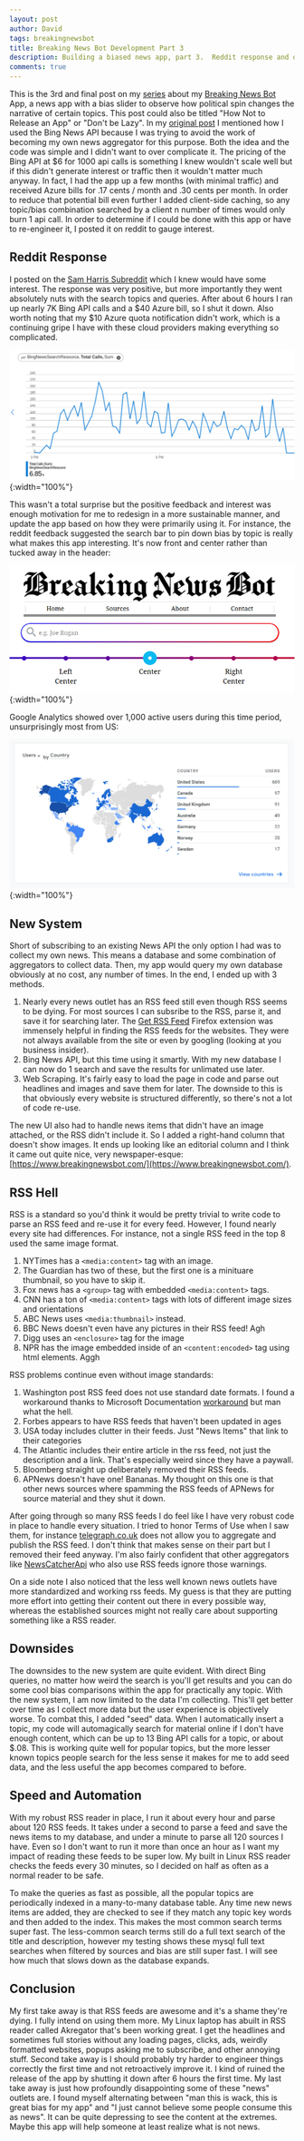 ```yaml
---
layout: post
author: David
tags: breakingnewsbot
title: Breaking News Bot Development Part 3
description: Building a biased news app, part 3.  Reddit response and optimizations.
comments: true
---
```


This is the 3rd and final post on my [series](https://www.davidmbaker.dev/tags#tag-breakingnewsbot) about my [Breaking News Bot](https://www.breakingnewsbot.com) App, a news app with a bias slider to observe how political spin changes the narrative of certain topics. This post could also be titled "How Not to Release an App" or "Don't be Lazy". In my [original post](https://www.davidmbaker.dev/2021/11/20/Lets-Create-A-Biased-News-App.html) I mentioned how I used the Bing News API because I was trying to avoid the work of becoming my own news aggregator for this purpose. Both the idea and the code was simple and I didn't want to over complicate it. The pricing of the Bing API at $6 for 1000 api calls is something I knew wouldn't scale well but if this didn't generate interest or traffic then it wouldn't matter much anyway. In fact, I had the app up a few months (with minimal traffic) and received Azure bills for .17 cents / month and .30 cents per month. In order to reduce that potential bill even further I added client-side caching, so any topic/bias combination searched by a client n number of times would only burn 1 api call. In order to determine if I could be done with this app or have to re-engineer it, I posted it on reddit to gauge interest.

## Reddit Response
I posted on the [Sam Harris Subreddit](https://www.reddit.com/r/samharris/comments/sjk3lj/inspired_by_sam_i_made_a_news_page_that_displays/) which I knew would have some interest. The response was very positive, but more importantly they went absolutely nuts with the search topics and queries. After about 6 hours I ran up nearly 7K Bing API calls and a $40 Azure bill, so I shut it down.  Also worth noting that my $10 Azure quota notification didn't work, which is a continuing gripe I have with these cloud providers making everything so complicated.

![Bing API](/assets/images/posts/BingAPI.png "Bing API"){:width="100%"}

This wasn't a total surprise but the positive feedback and interest was enough motivation for me to redesign in a more sustainable manner, and update the app based on how they were primarily using it. For instance, the reddit feedback suggested the search bar to pin down bias by topic is really what makes this app interesting. It's now front and center rather than tucked away in the header:

![Search Bar](/assets/images/posts/NewsBotSearch.png "Search Bar"){:width="100%"}

Google Analytics showed over 1,000 active users during this time period, unsurprisingly most from US:

![Analytics](/assets/images/posts/NewsAnalytics.png "Analytics"){:width="100%"}

## New System

Short of subscribing to an existing News API the only option I had was to collect my own news. This means a database and some combination of aggregators to collect data. Then, my app would query my own database obviously at no cost, any number of times. In the end, I ended up with 3 methods. 
1. Nearly every news outlet has an RSS feed still even though RSS seems to be dying. For most sources I can subsribe to the RSS, parse it, and save it for searching later. The [Get RSS Feed](https://github.com/shevabam/get-rss-feed-url-extension) Firefox extension was immensely helpful in finding the RSS feeds for the websites. They were not always available from the site or even by googling (looking at you business insider).
2. Bing News API, but this time using it smartly. With my new database I can now do 1 search and save the results for unlimated use later.
2. Web Scraping. It's fairly easy to load the page in code and parse out headlines and images and save them for later.  The downside to this is that obviously every website is structured differently, so there's not a lot of code re-use.

The new UI also had to handle news items that didn't have an image attached, or the RSS didn't include it. So I added a right-hand column that doesn't show images.  It ends up looking like an editorial column and I think it came out quite nice, very newspaper-esque: [https://www.breakingnewsbot.com/](https://www.breakingnewsbot.com/).

## RSS Hell
RSS is a standard so you'd think it would be pretty trivial to write code to parse an RSS feed and re-use it for every feed.  However, I found nearly every site had differences. For instance, not a single RSS feed in the top 8 used the same image format.
1. NYTimes has a `<media:content>` tag with an image.
2. The Guardian has two of these, but the first one is a minituare thumbnail, so you have to skip it.
3. Fox news has a `<group>` tag with embedded `<media:content>` tags.
4. CNN has a ton of `<media:content>` tags with lots of different image sizes and orientations
5. ABC News uses `<media:thumbnail>` instead.
6. BBC News doesn't even have any pictures in their RSS feed! Agh
7. Digg uses an `<enclosure>` tag for the image
8. NPR has the image embedded inside of an `<content:encoded>` tag using html elements.  Aggh

RSS problems continue even without image standards:
1. Washington post RSS feed does not use standard date formats. I found a workaround thanks to Microsoft Documentation [workaround](https://docs.microsoft.com/en-US/troubleshoot/developer/dotnet/framework/general/rss20feedformatter-throw-exception) but man what the hell.
2. Forbes appears to have RSS feeds that haven't been updated in ages
3. USA today includes clutter in their feeds.  Just "News Items" that link to their categories
4. The Atlantic includes their entire article in the rss feed, not just the description and a link.  That's especially weird since they have a paywall.
5. Bloomberg straight up deliberately removed their RSS feeds.
6. APNews doesn't have one! Bananas. My thought on this one is that other news sources where spamming the RSS feeds of APNews for source material and they shut it down.

After going through so many RSS feeds I do feel like I have very robust code in place to handle every situation. I tried to honor Terms of Use when I saw them, for instance [telegraph.co.uk](https://www.telegraph.co.uk) does not allow you to aggregate and publish the RSS feed.  I don't think that makes sense on their part but I removed their feed anyway.  I'm also fairly confident that other aggregators like [NewsCatcherApi](https://newscatcherapi.com/) who also use RSS feeds ignore those warnings.

On a side note I also noticed that the less well known news outlets have more standardized and working rss feeds. My guess is that they are putting more effort into getting their content out there in every possible way, whereas the established sources might not really care about supporting something like a RSS reader.

## Downsides
The downsides to the new system are quite evident. With direct Bing queries, no matter how weird the search is you'll get results and you can do some cool bias comparisons within the app for practically any topic.  With the new system, I am now limited to the data I'm collecting. This'll get better over time as I collect more data but the user experience is objectively worse.  To combat this, I added "seed" data. When I automatically insert a topic, my code will automagically search for material online if I don't have enough content, which can be up to 13 Bing API calls for a topic, or about $.08.  This is working quite well for popular topics, but the more lesser known topics people search for the less sense it makes for me to add seed data, and the less useful the app becomes compared to before.

## Speed and Automation
With my robust RSS reader in place, I run it about every hour and parse about 120 RSS feeds. It takes under a second to parse a feed and save the news items to my database, and under a minute to parse all 120 sources I have.  Even so I don't want to run it more than once an hour as I want my impact of reading these feeds to be super low. My built in Linux RSS reader checks the feeds every 30 minutes, so I decided on half as often as a normal reader to be safe.

To make the queries as fast as possible, all the popular topics are periodically indexed in a many-to-many database table.  Any time new news items are added, they are checked to see if they match any topic key words and then added to the index. This makes the most common search terms super fast.  The less-common search terms still do a full text search of the title and description, however my testing shows these mysql full text searches when filtered by sources and bias are still super fast. I will see how much that slows down as the database expands. 

## Conclusion
My first take away is that RSS feeds are awesome and it's a shame they're dying. I fully intend on using them more. My Linux laptop has abuilt in RSS reader called Akregator that's been working great. I get the headlines and sometimes full stories without any loading pages, clicks, ads, weirdly formatted websites, popups asking me to subscribe, and other annoying stuff.  Second take away is I should probably try harder to engineer things correctly the first time and not retroactively improve it.  I kind of ruined the release of the app by shutting it down after 6 hours the first time.  My last take away is just how profoundly disappointing some of these "news" outlets are. I found myself alternating between "man this is wack, this is great bias for my app" and "I just cannot believe some people consume this as news". It can be quite depressing to see the content at the extremes.  Maybe this app will help someone at least realize what is not news.
